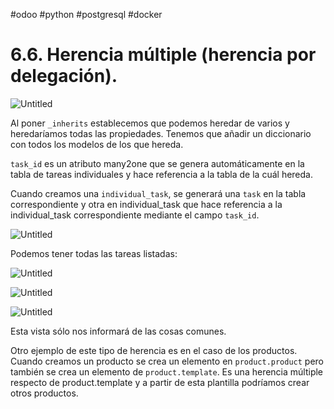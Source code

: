 
#odoo #python #postgresql #docker 

# 6.6. Herencia múltiple (herencia por delegación).

![Untitled](300%20📈%20SGE%202022-2023/04%206%20Desarrollando%20para%20Odoo/6%206%20Herencia%20múltiple%20(herencia%20por%20delegación)/Untitled.png)

Al poner `_inherits` establecemos que podemos heredar de varios y heredaríamos todas las propiedades. Tenemos que añadir un diccionario con todos los modelos de los que hereda.

`task_id` es un atributo many2one que se genera automáticamente en la tabla de tareas individuales y hace referencia a la tabla de la cuál hereda.

Cuando creamos una `individual_task`, se generará una `task` en la tabla correspondiente y otra en individual_task que hace referencia a la individual_task correspondiente mediante el campo `task_id`.

![Untitled](300%20📈%20SGE%202022-2023/04%206%20Desarrollando%20para%20Odoo/6%206%20Herencia%20múltiple%20(herencia%20por%20delegación)/Untitled%201.png)

Podemos tener todas las tareas listadas:

![Untitled](300%20📈%20SGE%202022-2023/04%206%20Desarrollando%20para%20Odoo/6%206%20Herencia%20múltiple%20(herencia%20por%20delegación)/Untitled%202.png)

![Untitled](300%20📈%20SGE%202022-2023/04%206%20Desarrollando%20para%20Odoo/6%206%20Herencia%20múltiple%20(herencia%20por%20delegación)/Untitled%203.png)

![Untitled](300%20📈%20SGE%202022-2023/04%206%20Desarrollando%20para%20Odoo/6%206%20Herencia%20múltiple%20(herencia%20por%20delegación)/Untitled%204.png)

Esta vista sólo nos informará de las cosas comunes.

Otro ejemplo de este tipo de herencia es en el caso de los productos. Cuando creamos un producto se crea un elemento en `product.product` pero también se crea un elemento de `product.template`. Es una herencia múltiple respecto de product.template y a partir de esta plantilla podríamos crear otros productos.